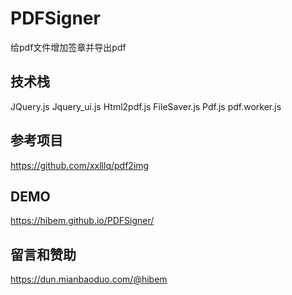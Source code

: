 # PDFSigner
 给pdf文件增加签章并导出pdf
## 技术栈
JQuery.js
Jquery_ui.js
Html2pdf.js
FileSaver.js
Pdf.js
pdf.worker.js
## 参考项目
https://github.com/xxlllq/pdf2img

## DEMO
https://hibem.github.io/PDFSigner/

## 留言和赞助
https://dun.mianbaoduo.com/@hibem